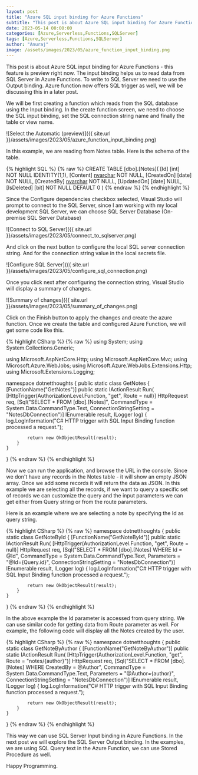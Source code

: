 ```yaml
---
layout: post
title: "Azure SQL input binding for Azure Functions"
subtitle: "This post is about Azure SQL input binding for Azure Functions"
date: 2023-05-14 00:00:00
categories: [Azure,Serverless,Functions,SQLServer]
tags: [Azure,Serverless,Functions,SQLServer]
author: "Anuraj"
image: /assets/images/2023/05/azure_function_input_binding.png
---
```


This post is about Azure SQL input binding for Azure Functions - this feature is preview right now. The input binding helps us to read data from SQL Server in Azure Functions. To write to SQL Server we need to use the Output binding. Azure function now offers SQL trigger as well, we will be discussing this in a later post.

We will be first creating a function which reads from the SQL database using the Input binding. In the create function screen, we need to choose the SQL input binding, set the SQL connection string name and finally the table or view name. 

![Select the Automatic (preview)]({{ site.url }}/assets/images/2023/05/azure_function_input_binding.png)

In this example, we are reading from Notes table. Here is the schema of the table.

{% highlight SQL %}
{% raw %}
CREATE TABLE [dbo].[Notes](
	[Id] [int] NOT NULL IDENTITY(1,1),
	[Content] [nvarchar](max) NOT NULL,
	[CreatedOn] [date] NOT NULL,
	[CreatedBy] [nvarchar](255) NOT NULL,
	[UpdatedOn] [date] NULL,
	[IsDeleted] [bit] NOT NULL DEFAULT 0
)
{% endraw %}
{% endhighlight %}

Since the Configure dependencies checkbox selected, Visual Studio will prompt to connect to the SQL Server, since I am working with my local development SQL Server, we can choose SQL Server Database (On-premise SQL Server Database)

![Connect to SQL Server]({{ site.url }}/assets/images/2023/05/connect_to_sqlserver.png)

And click on the next button to configure the local SQL server connection string. And for the connection string value in the local secrets file.

![Configure SQL Server]({{ site.url }}/assets/images/2023/05/configure_sql_connection.png)

Once you click next after configuring the connection string, Visual Studio will display a summary of changes.

![Summary of changes]({{ site.url }}/assets/images/2023/05/summary_of_changes.png)

Click on the Finish button to apply the changes and create the azure function. Once we create the table and configured Azure Function, we will get some code like this.

{% highlight CSharp %}
{% raw %}
using System;
using System.Collections.Generic;

using Microsoft.AspNetCore.Http;
using Microsoft.AspNetCore.Mvc;
using Microsoft.Azure.WebJobs;
using Microsoft.Azure.WebJobs.Extensions.Http;
using Microsoft.Extensions.Logging;

namespace dotnetthoughts
{
    public static class GetNotes
    {
        [FunctionName("GetNotes")]
        public static IActionResult Run(
                [HttpTrigger(AuthorizationLevel.Function, "get", Route = null)] HttpRequest req,
                [Sql("SELECT * FROM [dbo].[Notes]",
                CommandType = System.Data.CommandType.Text,
                ConnectionStringSetting = "NotesDbConnection")] IEnumerable<Object> result,
                ILogger log)
        {
            log.LogInformation("C# HTTP trigger with SQL Input Binding function processed a request.");

            return new OkObjectResult(result);
        }
    }
}
{% endraw %}
{% endhighlight %}

Now we can run the application, and browse the URL in the console. Since we don't have any records in the Notes table - it will show an empty JSON array. Once we add some records it will return the data as JSON. In this example we are selecting all the records, if we want to query a specific set of records we can customize the query and the input parameters we can get either from Query string or from the route parameters.

Here is an example where we are selecting a note by specifying the Id as query string.

{% highlight CSharp %}
{% raw %}
namespace dotnetthoughts
{
    public static class GetNoteById
    {
        [FunctionName("GetNoteById")]
        public static IActionResult Run(
                [HttpTrigger(AuthorizationLevel.Function, "get", Route = null)] HttpRequest req,
                [Sql("SELECT * FROM [dbo].[Notes] WHERE Id = @Id",
                CommandType = System.Data.CommandType.Text,
                Parameters = "@Id={Query.id}",
                ConnectionStringSetting = "NotesDbConnection")] IEnumerable<Object> result,
                ILogger log)
        {
            log.LogInformation("C# HTTP trigger with SQL Input Binding function processed a request.");

            return new OkObjectResult(result);
        }
    }
}
{% endraw %}
{% endhighlight %}

In the above example the Id parameter is accessed from query string. We can use similar code for getting data from Route parameter as well. For example, the following code will display all the Notes created by the user.

{% highlight CSharp %}
{% raw %}
namespace dotnetthoughts
{
    public static class GetNoteByAuthor
    {
        [FunctionName("GetNoteByAuthor")]
        public static IActionResult Run(
                [HttpTrigger(AuthorizationLevel.Function, "get", Route = "notes/{author}")] HttpRequest req,
                [Sql("SELECT * FROM [dbo].[Notes] WHERE CreatedBy = @Author",
                CommandType = System.Data.CommandType.Text,
                Parameters = "@Author={author}",
                ConnectionStringSetting = "NotesDbConnection")] IEnumerable<Object> result,
                ILogger log)
        {
            log.LogInformation("C# HTTP trigger with SQL Input Binding function processed a request.");

            return new OkObjectResult(result);
        }
    }
}
{% endraw %}
{% endhighlight %}

This way we can use SQL Server Input binding in Azure Functions. In the next post we will explore the SQL Server Output binding. In the examples, we are using SQL Query text in the Azure Function, we can use Stored Procedure as well.

Happy Programming.